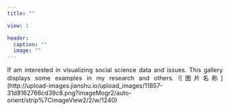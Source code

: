 ```yaml
---
title: ""

view: 1

header:
  caption: ""
  image: ""
---
```

<div style="text-align: justify">
If am interested in visualizing social science data and issues. This gallery displays some examples in my research and others.
 ![图片名称](http://upload-images.jianshu.io/upload_images/11857-31d8162766cd39c8.png?imageMogr2/auto-orient/strip%7CimageView2/2/w/1240)
 
 
 
 
 
 
 </div>



